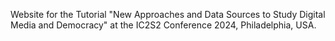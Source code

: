 Website for the Tutorial "New Approaches and Data Sources to Study Digital Media and Democracy" at the IC2S2 Conference 2024, Philadelphia, USA.